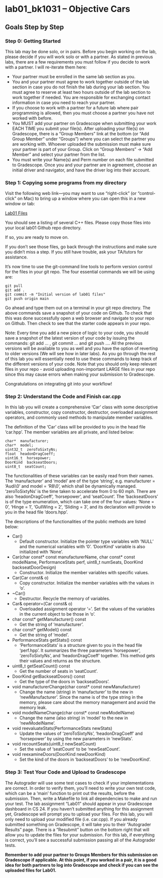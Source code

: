 # lab01_bk1031 – Objective Cars

## Goals Step by Step

### Step 0: Getting Started

This lab may be done solo, or in pairs.
Before you begin working on the lab, please decide if you will work solo or with a partner.
As stated in previous labs, there are a few requirements you must follow if you decide to work with a partner. I will re-iterate them here:
* Your partner must be enrolled in the same lab section as you.
* You and your partner must agree to work together outside of the lab section in case you do not finish the lab during your lab section. You must agree to reserve at least two hours outside of the lab section to work together if needed. You are responsible for exchanging contact information in case you need to reach your partner.
* If you choose to work with a partner for a future lab where pair programming is allowed, then you must choose a partner you have not worked with before.
* You MUST add your partner on Gradescope when submitting your work EACH TIME you submit your file(s). After uploading your file(s) on Gradescope, there is a “Group Members” link at the bottom (or “Add Group Member” under “Groups”) where you can select the partner you are working with. Whoever uploaded the submission must make sure your partner is part of your Group. Click on “Group Members” -> “Add Member” and select your partner from the list.
* You must write your Name(s) and Perm number on each file submitted to Gradescope.
Once you and your partner are in agreement, choose an initial driver and navigator, and have the driver log into their account.

### Step 1: Copying some programs from my directory
Visit the following web link—you may want to use “right-click” (or “control-click” on Mac) to bring up a window where you can open this in a new window or tab:

[Lab01 Files](https://github.com/{{site.class_org.name}}/lab01_data)

You should see a listing of several C++ files. Please copy those files into your local lab01 Github repo directory.

If so, you are ready to move on.

If you don’t see those files, go back through the instructions and make sure you didn’t miss a step. If you still have trouble, ask your TA/tutors for assistance.

It’s now time to use the git-command line tools to perform version control for the files in your git repo. The four essential commands we will be using are:
```
git pull
git add .
git commit -m "Initial version of lab01 files"
git push origin main
```
Go ahead and type them out on a terminal in your git repo directory. The above commands save a snapshot of your code on Github. To check that this was done successfully open a web browser and navigate to your repo on Github. Then check to see that the starter code appears in your repo.

Note: Every time you add a new piece of logic to your code, you should save a snapshot of the latest version of your code by issuing the commands: git add … , git commit … and git push …. All the previous versions will be available to you as well and you have the option of reverting to older versions (We will see how in later labs). As you go through the rest of this lab you will essentially need to use these commands to keep track of the different versions of your code. Note that you should only keep relevant files in your repo - avoid uploading non-important LARGE files in your repo since this may cause errors when making your submission to Gradescope.

Congratulations on integrating git into your workflow!

### Step 2: Understand the Code and Finish car.cpp 
In this lab you will create a comprehensive ‘Car’ class with some descriptive variables, constructor, copy constructor, destructor, overloaded assignment operators, and commonly used methods to manipulate member variables. 

The definition of the ‘Car’ class will be provided to you in the head file ‘car.hpp’. The member variables are all private, and listed below:
```
char*  manufacturer;
char*  model;
uint32_t  zeroToSixtyNs;
float  headonDragCoeff;
uint16_t  horsepower;
DoorKind  backseatDoors;
uint8_t  seatCount;
```
The functionalities of these variables can be easily read from their names. The ‘manufacturer’ and ‘model’ are of the type ‘string’, e.g. manufacturer = ‘Audi\0’ and model = ‘R8\0’, which shall be dynamically managed. ‘zeroToSixtyNs’ is the time taken to accelerate from 0 to 60 mph. There are also ‘headonDragCoeff’, ‘horsepower’, and ‘seatCount’. The ‘backseatDoors’ is of the type enumeration, which can take one of the four values: ‘None = 0’, ‘Hinge = 1’, ‘GullWing = 2’, ‘Sliding = 3’, and its declaration will provide to you in the head file ‘doors.hpp’. 

The descriptions of the functionalities of the public methods are listed below:

* Car()
	* Default constructor. Initialize the pointer type variables with ‘NULL’ and the numerical variables with ‘0’. ‘DoorKind’ variable is also initialized with ‘None’.
* Car(char const* const manufacturerName, char const* const modelName, PerformanceStats perf, uint8_t numSeats, DoorKind backseatDoorDesign)
	* Constructor. Initialize the member variables with specific values.
* Car(Car const& o)
	* Copy constructor. Initialize the member variables with the values in ‘o’.
* ~Car()
	* Destructor. Recycle the memory of variables.
* Car& operator=(Car const& o)
	* Overloaded assignment operator ‘=’. Set the values of the variables in the current object to be those in ‘o’.
* char const* getManufacturer() const
	* Get the string of ‘manufacturer’.
* char const* getModel() const
	* Get the string of ‘model’.
* PerformanceStats getStats() const
	* ‘PerformanceStats’ is a structure given to you in the head file ‘perf.hpp’. It summarizes the three parameters ‘horsepower’, ‘zeroToSixtyNs’, and ‘headonDragCoeff’ together. This method gets their values and returns as the structure.
* uint8_t getSeatCount() const
	* Get the number of seats in ‘seatCount’.
* DoorKind getBackseatDoors() const
	* Get the type of the doors in ‘backseatDoors’.
* void manufacturerChange(char const* const newManufacturer)
	* Change the name (string) in ‘manufacturer’ to the new in ‘newManufacturer’. Since the name is of the type string in the memory, please care about the memory management and avoid the memory leak.
* void modelNameChange(char const* const newModelName)
	* Change the name (also string) in ‘model’ to the new in ‘newModelName’.
* void reevaluateStats(PerformanceStats newStats)
	* Update the values of ‘zeroToSixtyNs’, ‘headonDragCoeff’ and ‘horsepower’ by using the new parameters in ‘newStats’.
* void recountSeats(uint8_t newSeatCount)
	* Set the value of ‘seatCount’ to be ‘newSeatCount’.
* void reexamineDoors(DoorKind newDoorKind)
	* Set the kind of the doors in ‘backseatDoors’ to be ‘newDoorKind’.


### Step 3: Test Your Code and Upload to Gradescope
The Autograder will use some test cases to check if your implementations are correct. In order to verify them, you’ll need to write your own test code, which can be a ‘main’ function to print out the results, before the submission. Then, write a Makefile to link all dependencies to make and run your test. 
The lab assignment “Lab01” should appear in your Gradescope dashboard in CS 24. If you haven’t submitted anything for this assignment yet, Gradescope will prompt you to upload your files. For this lab, you will only need to upload your modified file (i.e. car.cpp). 
If you already submitted something on Gradescope, it will take you to their “Autograder Results” page. There is a “Resubmit” button on the bottom right that will allow you to update the files for your submission.
For this lab, if everything is correct, you’ll see a successful submission passing all of the Autograder tests.

**Remember to add your partner to Groups Members for this submission on Gradescope if applicable. At this point, if you worked in a pair, it is a good idea for both partners to log into Gradescope and check if you can see the uploaded files for Lab01.**

